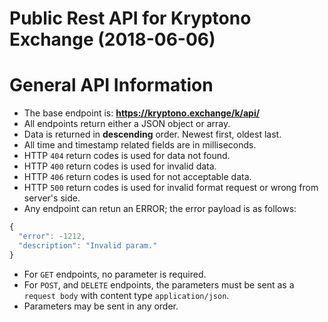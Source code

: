 # Public Rest API for Kryptono Exchange (2018-06-06)
# General API Information
* The base endpoint is: **https://kryptono.exchange/k/api/**
* All endpoints return either a JSON object or array.
* Data is returned in **descending** order. Newest first, oldest last.
* All time and timestamp related fields are in milliseconds.
* HTTP `404` return codes is used for data not found.
* HTTP `400` return codes is used for invalid data.
* HTTP `406` return codes is used for not acceptable data.
* HTTP `500` return codes is used for invalid format request or wrong from server's side.
* Any endpoint can retun an ERROR; the error payload is as follows:
```javascript
{
  "error": -1212,
  "description": "Invalid param."
}
```

* For `GET` endpoints, no parameter is required.
* For `POST`, and `DELETE` endpoints, the parameters must be sent as a `request body` with content type
  `application/json`.
* Parameters may be sent in any order.
